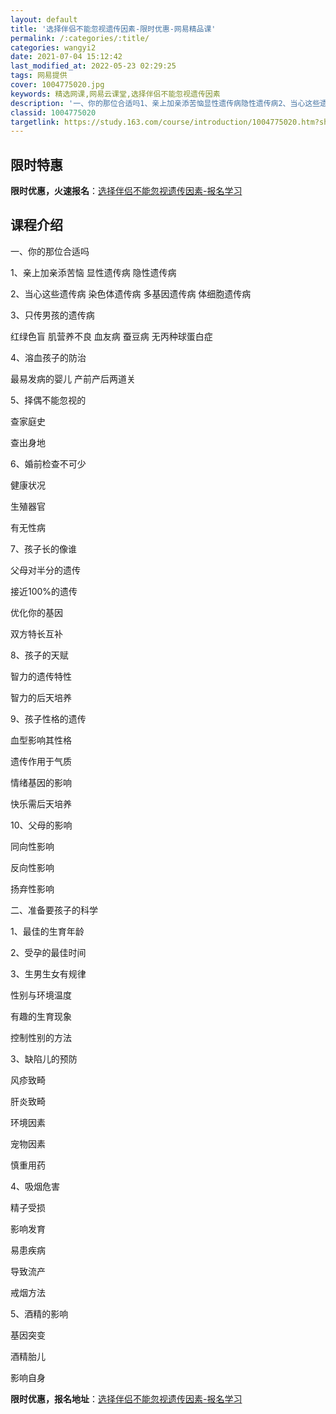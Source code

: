 ```yaml
---
layout: default
title: '选择伴侣不能忽视遗传因素-限时优惠-网易精品课'
permalink: /:categories/:title/
categories: wangyi2
date: 2021-07-04 15:12:42
last_modified_at: 2022-05-23 02:29:25
tags: 网易提供
cover: 1004775020.jpg
keywords: 精选网课,网易云课堂,选择伴侣不能忽视遗传因素
description: '一、你的那位合适吗1、亲上加亲添苦恼显性遗传病隐性遗传病2、当心这些遗传病染色体遗传病多基因遗传病体细胞遗传病3、只传男'
classid: 1004775020
targetlink: https://study.163.com/course/introduction/1004775020.htm?share=1&shareId=1025206652&utm_campaign=share&utm_medium=iphoneShare&utm_source=&utm_u=1025206652
---
```


## 限时特惠

**限时优惠，火速报名**：[选择伴侣不能忽视遗传因素-报名学习](https://study.163.com/course/introduction/1004775020.htm?share=1&shareId=1025206652&utm_campaign=share&utm_medium=iphoneShare&utm_source=&utm_u=1025206652)

## 课程介绍

一、你的那位合适吗

1、亲上加亲添苦恼    显性遗传病     隐性遗传病

2、当心这些遗传病    染色体遗传病     多基因遗传病     体细胞遗传病

3、只传男孩的遗传病 

   红绿色盲     肌营养不良     血友病     蚕豆病     无丙种球蛋白症

4、溶血孩子的防治

   最易发病的婴儿    产前产后两道关

5、择偶不能忽视的 

   查家庭史

   查出身地 

6、婚前检查不可少

   健康状况

   生殖器官

   有无性病

7、孩子长的像谁 

   父母对半分的遗传

   接近100%的遗传 

   优化你的基因

   双方特长互补

8、孩子的天赋 

   智力的遗传特性

   智力的后天培养

9、孩子性格的遗传

   血型影响其性格

   遗传作用于气质

   情绪基因的影响

   快乐需后天培养

10、父母的影响

   同向性影响

   反向性影响

   扬弃性影响  

二、准备要孩子的科学

1、最佳的生育年龄 

2、受孕的最佳时间 

3、生男生女有规律

   性别与环境温度

   有趣的生育现象

   控制性别的方法

3、缺陷儿的预防

   风疹致畸 

   肝炎致畸 

   环境因素 

   宠物因素 

   慎重用药 

4、吸烟危害

   精子受损

   影响发育

   易患疾病

   导致流产

   戒烟方法

5、酒精的影响 

   基因突变

   酒精胎儿

   影响自身

**限时优惠，报名地址**：[选择伴侣不能忽视遗传因素-报名学习](https://study.163.com/course/introduction/1004775020.htm?share=1&shareId=1025206652&utm_campaign=share&utm_medium=iphoneShare&utm_source=&utm_u=1025206652)

